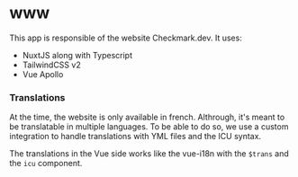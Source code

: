 # www

This app is responsible of the website Checkmark.dev. It uses:

- NuxtJS along with Typescript
- TailwindCSS v2
- Vue Apollo

### Translations

At the time, the website is only available in french. Althrough, it's meant to be translatable in multiple languages. To be able to do so, we use a custom integration to handle translations with YML files and the ICU syntax.

The translations in the Vue side works like the vue-i18n with the `$trans` and the `icu` component.
